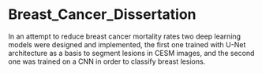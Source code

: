 # Breast_Cancer_Dissertation
In an attempt to reduce breast cancer mortality rates two deep learning models were designed and implemented, the first one trained with U-Net architecture as a basis to segment lesions in CESM images, and the second one was trained on a CNN in order to classify breast lesions.
